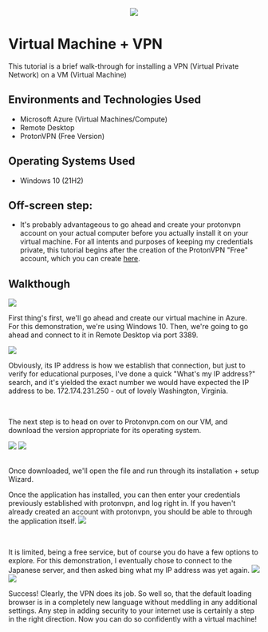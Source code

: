 <p align="center">
<img src="https://i.postimg.cc/BvThz3h9/Screenshot-2023-11-15-000000.png"/>
</p>

<h1>Virtual Machine + VPN</h1>
This tutorial is a brief walk-through for installing a VPN (Virtual Private Network) on a VM (Virtual Machine)<br />

<h2>Environments and Technologies Used</h2>

- Microsoft Azure (Virtual Machines/Compute)
- Remote Desktop
- ProtonVPN (Free Version)

<h2>Operating Systems Used </h2>

- Windows 10</b> (21H2)

<h2>Off-screen step:</h2>

- It's probably advantageous to go ahead and create your protonvpn account on your actual computer before you actually install it on your virtual machine. For all intents and purposes of keeping my credentials private, this tutorial begins after the creation of the ProtonVPN "Free" account, which you can create <a href="https://protonvpn.com/">here</a>. 

<h2>Walkthough</h2>

<p>
<img src="https://i.postimg.cc/QxG7n7WP/Screenshot-2023-11-14-230815.png"/>
</p>
<p>
  
First thing's first, we'll go ahead and create our virtual machine in Azure. For this demonstration, we're using Windows 10. Then, we're going to go ahead and connect to it in Remote Desktop via port 3389.
</p>
  
<p>
<img src="https://i.postimg.cc/qBCnLwgy/Screenshot-2023-11-14-231434.png"/>
</p>
<p>
  
Obviously, its IP address is how we establish that connection, but just to verify for educational purposes, I've done a quick "What's my IP address?" search, and it's yielded the exact number we would have expected the IP address to be. 172.174.231.250 - out of lovely Washington, Virginia.
</p>
<br />

<p>
The next step is to head on over to Protonvpn.com on our VM, and download the version appropriate for its operating system.
</p>
<p>
<img src="https://i.postimg.cc/tTs68tk0/Screenshot-2023-11-14-232815.png"/> <img src="https://i.postimg.cc/4N6cC363/Screenshot-2023-11-14-233001.png"/>
</p>
<br />
Once downloaded, we'll open the file and run through its installation + setup Wizard.


<p>
Once the application has installed, you can then enter your credentials previously established with protonvpn, and log right in. If you haven't already created an account with protonvpn, you should be able to through the application itself.
  
  <img src="https://i.postimg.cc/rsWYGfVV/Screenshot-2023-11-15-003351.png"/>
</p>
<br />

<p>It is limited, being a free service, but of course you do have a few options to explore. For this demonstration, I eventually chose to connect to the Japanese server, and then asked bing what my IP address was yet again.
  <img src="https://i.postimg.cc/sxShgjbw/Screenshot-2023-11-14-234933.png"/>
  <img src="https://i.postimg.cc/4xX9XTPQ/Screenshot-2023-11-14-235038.png"/>
 
  Success! Clearly, the VPN does its job. So well so, that the default loading browser is in a completely new language without meddling in any additional settings. 
  Any step in adding security to your internet use is certainly a step in the right direction. Now you can do so confidently with a virtual machine!
</p>

